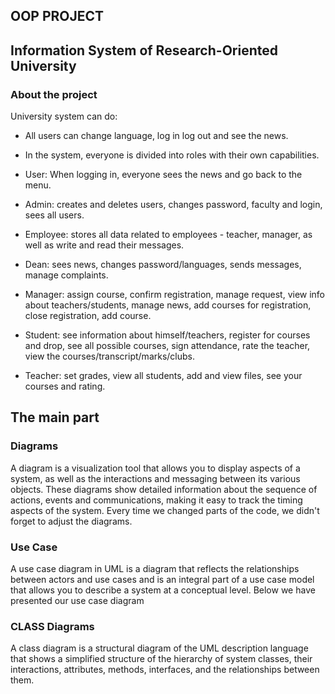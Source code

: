 ## OOP PROJECT
## Information System of Research-Oriented University

### About the project 

University system can do:

- All users can change language, log in log out and see the news.

- In the system, everyone is divided into roles with their own capabilities.

- User: When logging in, everyone sees the news and go back to the menu.

- Admin: creates and deletes users, changes password, faculty and login, sees all users.

- Employee: stores all data related to employees - teacher, manager, as well
as write and read their messages.

- Dean: sees news, changes password/languages, sends messages, manage complaints.

- Manager:  assign course, confirm registration, manage request, view info about teachers/students, manage news, add courses for registration, close registration, add course. 

- Student: see information about himself/teachers, register for courses and drop, see all possible
courses, sign attendance, rate the teacher, view the courses/transcript/marks/clubs.

- Teacher: set grades, view all students, add and view files, see your courses and rating.



## The main part

### Diagrams 

A diagram is a visualization tool that allows you to display aspects of a system, as well as the interactions and messaging between its various objects. These diagrams show detailed information about the sequence of actions, events and communications, making it easy to track the timing aspects of the system. Every time we changed parts of the code, we didn't forget to adjust the diagrams.

### Use Case 

A use case diagram in UML is a diagram that reflects the relationships between actors and use cases and is an integral part of a use case model that allows you to describe a system at a conceptual level. Below we have presented our use case diagram

### CLASS Diagrams

A class diagram is a structural diagram of the UML description language that shows a simplified structure of the hierarchy of system classes, their interactions, attributes, methods, interfaces, and the relationships between them.
